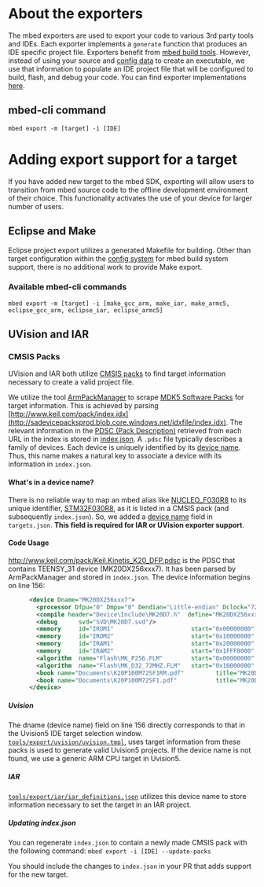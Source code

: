 # About the exporters

The mbed exporters are used to export your code to various 3rd party tools and IDEs. Each exporter implements a `generate` function that produces an IDE specific project file. Exporters benefit from [mbed build tools](https://github.com/ARMmbed/mbed-os/blob/master/docs/BUILDING.md#build-mbed-sdk-library-from-sources). However, instead of using your source and [config data](https://github.com/ARMmbed/mbed-os/blob/master/docs/config_system.md) to create an executable, we use that information to populate an IDE project file that will be configured to build, flash, and debug your code. You can find exporter implementations [here](https://github.com/ARMmbed/mbed-os/tree/master/tools/export).

## mbed-cli command

`mbed export -m [target] -i [IDE]`

# Adding export support for a target

If you have added new target to the mbed SDK, exporting will allow users to transition from mbed source code to the offline development environment of their choice. This functionality activates the use of your device for larger number of users.

## Eclipse and Make 

Eclipse project export utilizes a generated Makefile for building. Other than target configuration within the [config system](https://github.com/ARMmbed/mbed-os/blob/master/docs/mbed_targets.md) for mbed build system support, there is no additional work to provide Make export.

### Available mbed-cli commands

`mbed export -m [target] -i [make_gcc_arm, make_iar, make_armc5, eclipse_gcc_arm, eclipse_iar, eclipse_armc5]`

## UVision and IAR

### CMSIS Packs

UVision and IAR both utilize [CMSIS packs](http://www.keil.com/pack/doc/CMSIS/Pack/html/index.html) to find target information necessary to create a valid project file. 

We utilize the tool [ArmPackManager](https://github.com/ARMmbed/mbed-os/tree/master/tools/arm_pack_manager) to scrape [MDK5 Software Packs](https://www.keil.com/dd2/Pack/) for target information. This is achieved by parsing [http://www.keil.com/pack/index.idx](http://sadevicepacksprod.blob.core.windows.net/idxfile/index.idx). The relevant information in the [PDSC (Pack Description)](http://www.keil.com/pack/doc/CMSIS/Pack/html/_pack_format.html) retrieved from each URL in the index is stored in [index.json](https://github.com/ARMmbed/mbed-os/blob/master/tools/arm_pack_manager/index.json). A `.pdsc` file typically describes a family of devices. Each device is uniquely identified by its [device name](https://github.com/ARMmbed/mbed-os/blob/master/docs/mbed_targets.md#device_name). Thus, this name makes a natural key to associate a device with its information in `index.json`. 

#### What's in a device name?
There is no reliable way to map an mbed alias like [NUCLEO_F030R8](https://github.com/ARMmbed/mbed-os/blob/master/targets/targets.json#L603) to its unique identifier, [STM32F030R8](https://github.com/ARMmbed/mbed-os/blob/master/targets/targets.json#L615), as it is listed in a CMSIS pack (and subsequently `index.json`). So, we added a [device name](https://github.com/ARMmbed/mbed-os/blob/master/docs/mbed_targets.md#device_name) field in `targets.json`. **This field is required for IAR or UVision exporter support**.

#### Code Usage
http://www.keil.com/pack/Keil.Kinetis_K20_DFP.pdsc is the PDSC that contains TEENSY_31 device (MK20DX256xxx7). It has been parsed by ArmPackManager and stored in `index.json`. The device information begins on line 156:
```xml
      <device Dname="MK20DX256xxx7">
        <processor Dfpu="0" Dmpu="0" Dendian="Little-endian" Dclock="72000000"/>
        <compile header="Device\Include\MK20D7.h"  define="MK20DX256xxx7"/>
        <debug      svd="SVD\MK20D7.svd"/>
        <memory     id="IROM1"                      start="0x00000000"  size="0x40000"    startup="1"   default="1"/>
        <memory     id="IROM2"                      start="0x10000000"  size="0x8000"     startup="0"   default="0"/>
        <memory     id="IRAM1"                      start="0x20000000"  size="0x8000"     init   ="0"   default="1"/>
        <memory     id="IRAM2"                      start="0x1FFF8000"  size="0x8000"     init   ="0"   default="0"/>
        <algorithm  name="Flash\MK_P256.FLM"        start="0x00000000"  size="0x40000"                  default="1"/>
        <algorithm  name="Flash\MK_D32_72MHZ.FLM"   start="0x10000000"  size="0x8000"                   default="1"/>
        <book name="Documents\K20P100M72SF1RM.pdf"         title="MK20DX256xxx7 Reference Manual"/>
        <book name="Documents\K20P100M72SF1.pdf"           title="MK20DX256xxx7 Data Sheet"/>
      </device>
```

##### Uvision
The dname (device name) field on line 156 directly corresponds to that in the Uvision5 IDE target selection window. [`tools/export/uvision/uvision.tmpl`](https://github.com/ARMmbed/mbed-os/blob/master/tools/export/uvision/uvision.tmpl#L15), uses target information from these packs is used to generate valid Uvision5 projects. If the device name is not found, we use a generic ARM CPU target in Uvision5.

##### IAR
[`tools/export/iar/iar_definitions.json`](https://github.com/ARMmbed/mbed-os/blob/master/tools/export/iar/iar_definitions.json) utilizes this device name to store information necessary to set the target in an IAR project.

##### Updating index.json
You can regenerate `index.json` to contain a newly made CMSIS pack with the following command:
`mbed export -i [IDE] --update-packs`

You should include the changes to `index.json` in your PR that adds support for the new target.





